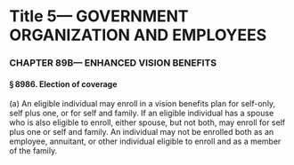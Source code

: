 
# Title 5— GOVERNMENT ORGANIZATION AND EMPLOYEES
### CHAPTER 89B— ENHANCED VISION BENEFITS
#### § 8986. Election of coverage

(a) An eligible individual may enroll in a vision benefits plan for self-only, self plus one, or for self and family. If an eligible individual has a spouse who is also eligible to enroll, either spouse, but not both, may enroll for self plus one or self and family. An individual may not be enrolled both as an employee, annuitant, or other individual eligible to enroll and as a member of the family.
